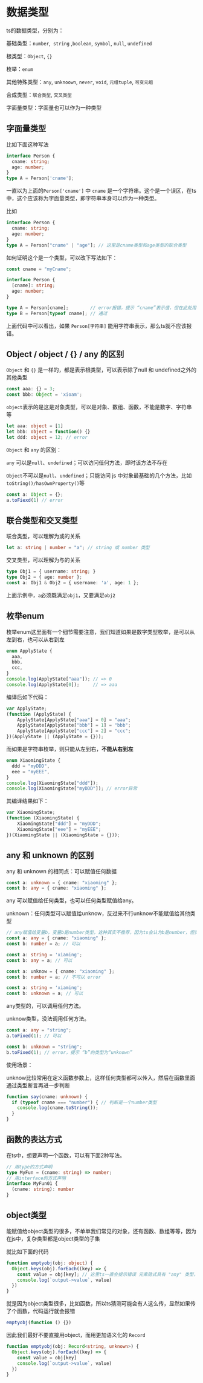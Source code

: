 # 数据类型

ts的数据类型，分别为：

基础类型：`number`,` string` ,`boolean`, `symbol`, `null`, `undefined`

根类型：`Object`, `{}`

枚举：`enum`

其他特殊类型：`any`, `unknoown`, `never`, `void`, `元组tuple`, `可变元组`

合成类型：`联合类型`, `交叉类型`

字面量类型：字面量也可以作为一种类型



## 字面量类型

比如下面这种写法

```ts
interface Person {
  cname: string;
  age: number;
}
type A = Person['cname'];
```

一直以为上面的`Person['cname']` 中 `cname` 是一个字符串。这个是一个误区，在ts中，这个应该称为字面量类型，即字符串本身可以作为一种类型。

比如

```ts
interface Person {
  cname: string;
  age: number;
}
type A = Person["cname" | "age"]; // 这里是cname类型和age类型的联合类型
```

如何证明这个是一个类型，可以改下写法如下：

```ts
const cname = "myCname";

interface Person {
  [cname]: string;
  age: number;
}

type A = Person[cname];        // error报错，提示 “cname”表示值，但在此处用作类型。是否指“类型 cname”
type B = Person[typeof cname]; // 通过
```

上面代码中可以看出，如果 `Person[字符串]` 能用字符串表示，那么ts就不应该报错。



## Object / object / {} / any 的区别

`Object` 和 `{}` 是一样的，都是表示根类型，可以表示除了null 和 undefined之外的其他类型

```ts
const aaa: {} = 3;
const bbb: Object = 'xioam';
```

`object`表示的是这是对象类型，可以是对象、数组、函数，不能是数字、字符串等

```ts
let aaa: object = [1]
let bbb: object = function() {}
let ddd: object = 12; // error
```



`Object` 和 `any` 的区别：

`any` 可以是`null`、`undefined`；可以访问任何方法，即时该方法不存在

`Object`不可以是`null`、`undefined`；只能访问 js 中对象最基础的几个方法，比如`toString()/hasOwnProperty()`等

```ts
const a: Object = {};
a.toFiexd(1) // error 
```



## 联合类型和交叉类型

联合类型，可以理解为或的关系

```ts
let a: string | number = "a"; // string 或 number 类型
```

交叉类型，可以理解为与的关系

```ts
type Obj1 = { username: string; }
type Obj2 = { age: number };
const a: Obj1 & Obj2 = { username: 'a', age: 1 };
```

上面示例中，`a`必须既满足`obj1`，又要满足`obj2`



## 枚举enum

枚举enum这里面有一个细节需要注意，我们知道如果是数字类型枚举，是可以从左到右，也可以从右到左

```ts
enum ApplyState {
  aaa,
  bbb,
  ccc,
}
console.log(ApplyState["aaa"]); // => 0
console.log(ApplyState[0]);     // => aaa
```

编译后如下代码：

```js
var ApplyState;
(function (ApplyState) {
    ApplyState[ApplyState["aaa"] = 0] = "aaa";
    ApplyState[ApplyState["bbb"] = 1] = "bbb";
    ApplyState[ApplyState["ccc"] = 2] = "ccc";
})(ApplyState || (ApplyState = {}));
```

而如果是字符串枚举，则只能从左到右，**不能从右到左**

```ts
enum XiaomingState {
  ddd = "myDDD",
  eee = "myEEE",
}
console.log(XiaomingState["ddd"]);
console.log(XiaomingState["myDDD"]); // error异常
```

其编译结果如下：

```js
var XiaomingState;
(function (XiaomingState) {
    XiaomingState["ddd"] = "myDDD";
    XiaomingState["eee"] = "myEEE";
})(XiaomingState || (XiaomingState = {}));
```

## any 和 unknown 的区别

any 和 unknown 的相同点：可以赋值任何数据

```ts
const a: unknown = { cname: "xiaoming" };
const b: any = { cname: "xiaoming" };
```

any 可以赋值给任何类型，也可以任何类型赋值给any。

unknown：任何类型可以赋值给unknow，反过来不行unknow不能赋值给其他类型

```ts
// any赋值给变量b，变量b是number类型，这种其实不推荐，因为ts会认为b是number，但实际是一个json
const a: any = { cname: "xiaoming" };
const b: number = a; // 可以

const a: string = 'xiaming';
const b: any = a; // 可以

const a: unknow = { cname: "xiaoming" };
const b: number = a; // 不可以 error

const a: string = 'xiaming';
const b: unknown = a; // 可以
```

any类型的，可以调用任何方法。

unknow类型，没法调用任何方法。

```ts
const a: any = "string";
a.toFixed(1); // 可以

const b: unknown = "string";
b.toFixed(1); // error，提示 “b”的类型为“unknown”
```



使用场景：

unknow比较常用在定义函数参数上，这样任何类型都可以传入，然后在函数里面通过类型断言再进一步判断

```ts
function say(cname: unknown) {
  if (typeof cname === "number") { // 判断是一个number类型
    console.log(cname.toString());
  }
}
```



## 函数的表达方式

在ts中，想要声明一个函数，可以有下面2种写法。

```ts
// 用type的方式声明
type MyFun = (cname: string) => number;
// 用interface的方式声明
interface MyFun01 {
  (cname: string): number
}
```



## object类型

能赋值给object类型的很多，不单单我们常见的对象，还有函数、数组等等，因为在js中，复杂类型都是object类型的子集

就比如下面的代码

```ts
function emptyobj(obj: object) {
  Object.keys(obj).forEach((key) => {
    const value = obj[key]; // 这里ts一直会提示错误 元素隐式具有 "any" 类型，因为类型为 "string" 的表达式不能用于索引类型
    console.log(`output->value`, value)
  })
}
```

就是因为object类型很多，比如函数，所以ts猜测可能会有人这么传，显然如果传了个函数，代码运行就会报错

```ts
emptyobj(function () {})
```

因此我们最好不要直接用object，而用更加语义化的 `Record`

```ts
function emptyobj(obj: Record<string, unknown>) {
  Object.keys(obj).forEach((key) => {
    const value = obj[key]
    console.log(`output->value`, value)
  })
}
```







